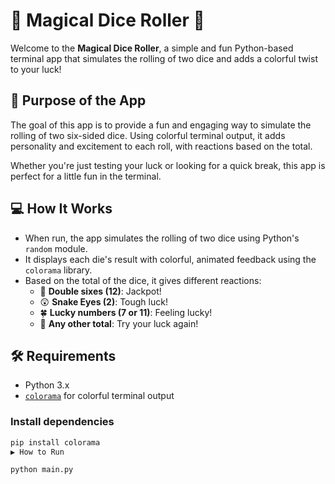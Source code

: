 # 🎲 Magical Dice Roller 🎲

Welcome to the **Magical Dice Roller**, a simple and fun Python-based terminal app that simulates the rolling of two dice and adds a colorful twist to your luck!

## 🌟 Purpose of the App

The goal of this app is to provide a fun and engaging way to simulate the rolling of two six-sided dice. Using colorful terminal output, it adds personality and excitement to each roll, with reactions based on the total.

Whether you're just testing your luck or looking for a quick break, this app is perfect for a little fun in the terminal.

## 💻 How It Works

- When run, the app simulates the rolling of two dice using Python's `random` module.
- It displays each die's result with colorful, animated feedback using the `colorama` library.
- Based on the total of the dice, it gives different reactions:
  - 🎉 **Double sixes (12)**: Jackpot!
  - 😲 **Snake Eyes (2)**: Tough luck!
  - 🍀 **Lucky numbers (7 or 11)**: Feeling lucky!
  - 🔁 **Any other total**: Try your luck again!

## 🛠️ Requirements

- Python 3.x
- [`colorama`](https://pypi.org/project/colorama/) for colorful terminal output

### Install dependencies

```bash
pip install colorama
▶️ How to Run

python main.py